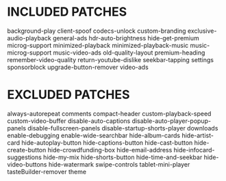 # INCLUDED PATCHES
background-play
client-spoof
codecs-unlock
custom-branding
exclusive-audio-playback
general-ads
hdr-auto-brightness
hide-get-premium
microg-support
minimized-playback
minimized-playback-music
music-microg-support
music-video-ads
old-quality-layout
premium-heading
remember-video-quality
return-youtube-dislike
seekbar-tapping
settings
sponsorblock
upgrade-button-remover
video-ads
# EXCLUDED PATCHES
always-autorepeat
comments
compact-header
custom-playback-speed
custom-video-buffer
disable-auto-captions
disable-auto-player-popup-panels
disable-fullscreen-panels
disable-startup-shorts-player
downloads
enable-debugging
enable-wide-searchbar
hide-album-cards
hide-artist-card
hide-autoplay-button
hide-captions-button
hide-cast-button
hide-create-button
hide-crowdfunding-box
hide-email-address
hide-infocard-suggestions
hide-my-mix
hide-shorts-button
hide-time-and-seekbar
hide-video-buttons
hide-watermark
swipe-controls
tablet-mini-player
tasteBuilder-remover
theme
